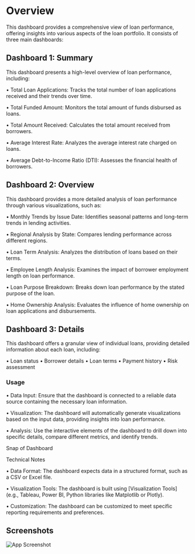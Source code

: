 # Overview
This dashboard provides a comprehensive view of loan performance, offering insights into various aspects of the loan portfolio. It consists of three main dashboards:

## Dashboard 1: Summary

This dashboard presents a high-level overview of loan performance, including:

•	 Total Loan Applications: Tracks the total number of loan applications received and their trends over time.

•	Total Funded Amount: Monitors the total amount of funds disbursed as loans.

•	Total Amount Received: Calculates the total amount received from borrowers.

•	Average Interest Rate: Analyzes the average interest rate charged on loans.

•	Average Debt-to-Income Ratio (DTI): Assesses the financial health of borrowers.
## Dashboard 2: Overview

This dashboard provides a more detailed analysis of loan performance through various visualizations, such as:

•	Monthly Trends by Issue Date: Identifies seasonal patterns and long-term trends in lending activities.

•	Regional Analysis by State: Compares lending performance across different regions.

•	Loan Term Analysis: Analyzes the distribution of loans based on their terms.

•	Employee Length Analysis: Examines the impact of borrower employment length on loan performance.

•	Loan Purpose Breakdown: Breaks down loan performance by the stated purpose of the loan.

•	Home Ownership Analysis: Evaluates the influence of home ownership on loan applications and disbursements.

## Dashboard 3: Details

This dashboard offers a granular view of individual loans, providing detailed information about each loan, including:

•	Loan status
•	Borrower details
•	Loan terms
•	Payment history
•	Risk assessment
### Usage
•	Data Input: Ensure that the dashboard is connected to a reliable data source containing the necessary loan information.

•	Visualization: The dashboard will automatically generate visualizations based on the input data, providing insights into loan performance.

•	Analysis: Use the interactive elements of the dashboard to drill down into specific details, compare different metrics, and identify trends.


Snap of Dashboard


Technical Notes

•	Data Format: The dashboard expects data in a structured format, such as a CSV or Excel file.

•	Visualization Tools: The dashboard is built using [Visualization Tools] (e.g., Tableau, Power BI, Python libraries like Matplotlib or Plotly).

•	Customization: The dashboard can be customized to meet specific reporting requirements and preferences.
## Screenshots

![App Screenshot](https://private-user-images.githubusercontent.com/123476913/386820964-25602ce4-de3c-4f83-aa33-c9b10830cbf9.png?jwt=eyJhbGciOiJIUzI1NiIsInR5cCI6IkpXVCJ9.eyJpc3MiOiJnaXRodWIuY29tIiwiYXVkIjoicmF3LmdpdGh1YnVzZXJjb250ZW50LmNvbSIsImtleSI6ImtleTUiLCJleHAiOjE3MzE3MzQ4NzIsIm5iZiI6MTczMTczNDU3MiwicGF0aCI6Ii8xMjM0NzY5MTMvMzg2ODIwOTY0LTI1NjAyY2U0LWRlM2MtNGY4My1hYTMzLWM5YjEwODMwY2JmOS5wbmc_WC1BbXotQWxnb3JpdGhtPUFXUzQtSE1BQy1TSEEyNTYmWC1BbXotQ3JlZGVudGlhbD1BS0lBVkNPRFlMU0E1M1BRSzRaQSUyRjIwMjQxMTE2JTJGdXMtZWFzdC0xJTJGczMlMkZhd3M0X3JlcXVlc3QmWC1BbXotRGF0ZT0yMDI0MTExNlQwNTIyNTJaJlgtQW16LUV4cGlyZXM9MzAwJlgtQW16LVNpZ25hdHVyZT00YjljYjM2ZTBlMGRlMzM3MjllZjIxOGU0MGRlMGQ4NWZiMzE1ZDJiYzkzNjI2ZTM0NTg1M2NmODBjZGRhZjMyJlgtQW16LVNpZ25lZEhlYWRlcnM9aG9zdCJ9.UKukteDr8GRQZpfCDoLBm88YsC_t22BpmlIr1jW21j0)



